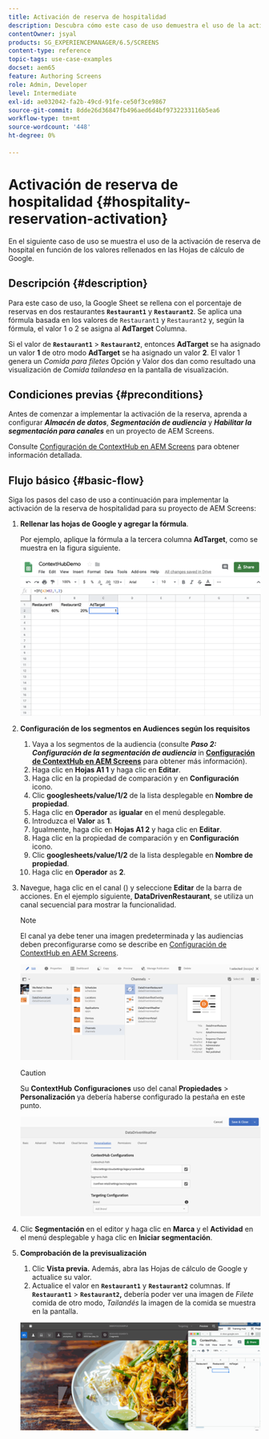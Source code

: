 ```yaml
---
title: Activación de reserva de hospitalidad
description: Descubra cómo este caso de uso demuestra el uso de la activación de reserva de hospitalidad en función de los valores rellenados en Hojas de cálculo de Google.
contentOwner: jsyal
products: SG_EXPERIENCEMANAGER/6.5/SCREENS
content-type: reference
topic-tags: use-case-examples
docset: aem65
feature: Authoring Screens
role: Admin, Developer
level: Intermediate
exl-id: ae032042-fa2b-49cd-91fe-ce50f3ce9867
source-git-commit: 8dde26d36847fb496aed6d4bf9732233116b5ea6
workflow-type: tm+mt
source-wordcount: '448'
ht-degree: 0%

---
```


# Activación de reserva de hospitalidad {#hospitality-reservation-activation}

En el siguiente caso de uso se muestra el uso de la activación de reserva de hospital en función de los valores rellenados en las Hojas de cálculo de Google.

## Descripción {#description}

Para este caso de uso, la Google Sheet se rellena con el porcentaje de reservas en dos restaurantes **`Restaurant1`** y **`Restaurant2`**. Se aplica una fórmula basada en los valores de `Restaurant1` y `Restaurant2` y, según la fórmula, el valor 1 o 2 se asigna al **AdTarget** Columna.

Si el valor de **`Restaurant1`** > **`Restaurant2`**, entonces **AdTarget** se ha asignado un valor **1** de otro modo **AdTarget** se ha asignado un valor **2**. El valor 1 genera un *Comida para filetes* Opción y Valor dos dan como resultado una visualización de *Comida tailandesa* en la pantalla de visualización.

## Condiciones previas {#preconditions}

Antes de comenzar a implementar la activación de la reserva, aprenda a configurar ***Almacén de datos***, ***Segmentación de audiencia*** y ***Habilitar la segmentación para canales*** en un proyecto de AEM Screens.

Consulte [Configuración de ContextHub en AEM Screens](configuring-context-hub.md) para obtener información detallada.

## Flujo básico {#basic-flow}

Siga los pasos del caso de uso a continuación para implementar la activación de la reserva de hospitalidad para su proyecto de AEM Screens:

1. **Rellenar las hojas de Google y agregar la fórmula**.

   Por ejemplo, aplique la fórmula a la tercera columna **AdTarget**, como se muestra en la figura siguiente.

   ![screen_shot_2019-04-29at94132am](assets/screen_shot_2019-04-29at94132am.png)

1. **Configuración de los segmentos en Audiences según los requisitos**

   1. Vaya a los segmentos de la audiencia (consulte ***Paso 2: Configuración de la segmentación de audiencia*** in **[Configuración de ContextHub en AEM Screens](configuring-context-hub.md)** para obtener más información).
   1. Haga clic en **Hojas A1 1** y haga clic en **Editar**.
   1. Haga clic en la propiedad de comparación y en **Configuración** icono.
   1. Clic **googlesheets/value/1/2** de la lista desplegable en **Nombre de propiedad**.
   1. Haga clic en **Operador** as **igualar** en el menú desplegable.
   1. Introduzca el **Valor** as **1**.
   1. Igualmente, haga clic en **Hojas A1 2** y haga clic en **Editar**.
   1. Haga clic en la propiedad de comparación y en **Configuración** icono.
   1. Clic **googlesheets/value/1/2** de la lista desplegable en **Nombre de propiedad**.
   1. Haga clic en **Operador** as **2**.

1. Navegue, haga clic en el canal () y seleccione **Editar** de la barra de acciones. En el ejemplo siguiente, **DataDrivenRestaurant**, se utiliza un canal secuencial para mostrar la funcionalidad.

   >[!NOTE]
   >
   >El canal ya debe tener una imagen predeterminada y las audiencias deben preconfigurarse como se describe en [Configuración de ContextHub en AEM Screens](configuring-context-hub.md).

   ![screen_shot_2019-05-08at14652pm](assets/screen_shot_2019-05-08at14652pm.png)

   >[!CAUTION]
   >
   >Su **ContextHub** **Configuraciones** uso del canal **Propiedades** > **Personalización** ya debería haberse configurado la pestaña en este punto.

   ![screen_shot_2019-05-08a114106m](assets/screen_shot_2019-05-08at114106am.png)

1. Clic **Segmentación** en el editor y haga clic en **Marca** y el **Actividad** en el menú desplegable y haga clic en **Iniciar segmentación**.
1. **Comprobación de la previsualización**

   1. Clic **Vista previa.** Además, abra las Hojas de cálculo de Google y actualice su valor.
   1. Actualice el valor en **`Restaurant1`** y **`Restaurant2`** columnas. If **`Restaurant1`** > **`Restaurant2`,** debería poder ver una imagen de *Filete* comida de otro modo, *Tailandés* la imagen de la comida se muestra en la pantalla.

   ![result5](assets/result5.gif)
